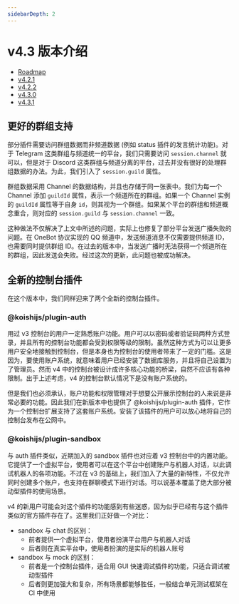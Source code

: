 ```yaml
---
sidebarDepth: 2
---
```


# v4.3 版本介绍

- [Roadmap](https://github.com/koishijs/koishi/issues/501)
- [v4.2.1](https://github.com/koishijs/koishi/releases/tag/4.2.1)
- [v4.2.2](https://github.com/koishijs/koishi/releases/tag/4.2.2)
- [v4.3.0](https://github.com/koishijs/koishi/releases/tag/4.3.0)
- [v4.3.1](https://github.com/koishijs/koishi/releases/tag/4.3.1)

## 更好的群组支持

部分插件需要访问群组数据而非频道数据 (例如 status 插件的发言统计功能)。对于 Telegram 这类群组与频道统一的平台，我们只需要访问 `session.channel` 就可以，但是对于 Discord 这类群组与频道分离的平台，过去并没有很好的处理群组数据的办法。为此，我们引入了 `session.guild` 属性。

群组数据采用 Channel 的数据结构，并且也存储于同一张表中。我们为每一个 Channel 添加 `guildId` 属性，表示一个频道所在的群组。如果一个 Channel 实例的 `guildId` 属性等于自身 `id`，则其视为一个群组。如果某个平台的群组和频道概念重合，则对应的 `session.guild` 与 `session.channel` 一致。

这种做法不仅解决了上文中所述的问题，实际上也修复了部分平台发送广播失败的问题。在 OneBot 协议实现的 QQ 频道中，发送频道消息不仅需要提供频道 ID，也需要同时提供群组 ID。在过去的版本中，当发送广播时无法获得一个频道所在的群组，因此发送会失败。经过这次的更新，此问题也被成功解决。

## 全新的控制台插件

在这个版本中，我们同样迎来了两个全新的控制台插件。

### @koishijs/plugin-auth

用过 v3 控制台的用户一定熟悉账户功能。用户可以以密码或者验证码两种方式登录，并且所有的控制台功能都会受到权限等级的限制。虽然这种方式为可以让更多用户安全地接触到控制台，但是本身也为控制台的使用者带来了一定的门槛。这是因为，要使用账户系统，就意味着用户已经安装了数据库服务，并且将自己设置为了管理员。然而 v4 中的控制台被设计成许多核心功能的桥梁，自然不应该有各种限制。出于上述考虑，v4 的控制台默认情况下是没有账户系统的。

但是我们也必须承认，账户功能和权限管理对于想要公开展示控制台的人来说是非常必要的功能。因此我们在新版本中也提供了 @koishijs/plugin-auth 插件，它作为一个控制台扩展支持了这套账户系统。安装了该插件的用户可以放心地将自己的控制台发布在公网中。

### @koishijs/plugin-sandbox

与 auth 插件类似，近期加入的 sandbox 插件也对应着 v3 控制台中的内置功能。它提供了一个虚拟平台，使用者可以在这个平台中创建账户与机器人对话，以此调试机器人的各项功能。不过在 v3 的基础上，我们加入了大量的新特性，不仅允许同时创建多个账户，也支持在群聊模式下进行对话。可以说基本覆盖了绝大部分被动型插件的使用场景。

v4 的新用户可能会对这个插件的功能感到有些迷惑，因为似乎已经有与这个插件类似的官方插件存在了。这里我们正好做一个对比：

- sandbox 与 chat 的区别：
  - 前者提供一个虚拟平台，使用者扮演平台用户与机器人对话
  - 后者则在真实平台中，使用者扮演的是实际的机器人账号
- sandbox 与 mock 的区别：
  - 前者是一个控制台插件，适合用 GUI 快速调试插件的功能，只适合调试被动型插件
  - 后者则更加强大和复杂，所有场景都能够胜任，一般结合单元测试框架在 CI 中使用
